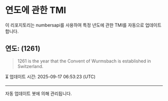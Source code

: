 
# 연도에 관한 TMI

이 리포지토리는 numbersapi를 사용하여 특정 년도에 관한 TMI를 자동으로 업데이트합니다.

## 연도: (1261)
> 1261 is the year that the Convent of Wurmsbach is established in Switzerland.

⏳ 업데이트 시간: 2025-09-17 06:53:23 (UTC)

---
자동 업데이트 봇에 의해 관리됩니다.
